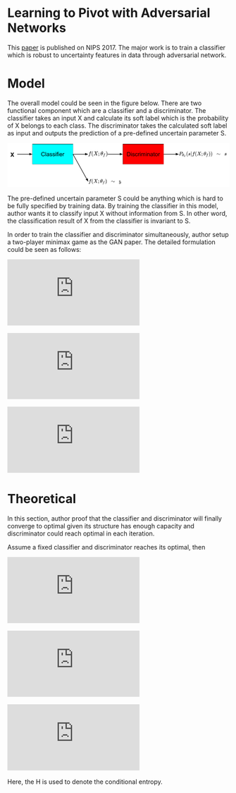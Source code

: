 # Learning to Pivot with Adversarial Networks
This [paper](http://papers.nips.cc/paper/6699-learning-to-pivot-with-adversarial-networks.pdf) is published on NIPS 2017. The major work is to train a classifier which is robust to uncertainty features in data through adversarial network.

# Model
The overall model could be seen in the figure below. There are two functional component which are a classifier and a discriminator. The classifier takes an input X and calculate its soft label which is the probability of X belongs to each class. The discriminator takes the calculated soft label as input and outputs the prediction of a pre-defined uncertain parameter S.

![model](https://github.com/GuanxiongLiu/Paper-Reading/blob/Learning-to-Pivot-with-Adversarial-Networks/model.png)

The pre-defined uncertain parameter S could be anything which is hard to be fully specified by training data. By training the classifier in this model, author wants it to classify input X without information from S. In other word, the classification result of X from the classifier is invariant to S.

In order to train the classifier and discriminator simultaneously, author setup a two-player minimax game as the GAN paper. The detailed formulation could be seen as follows:

![minimax1](https://latex.codecogs.com/gif.latex?%5Chat%7B%5Ctheta%7D_%7Bf%7D%2C%7E%5Chat%7B%5Ctheta%7D_%7Bd%7D%20%3D%20%5Ctext%7Barg%7D%7E%5Cunderset%7B%5Ctheta_%7Bf%7D%7D%7B%5Ctext%7Bmin%7D%7D%7E%5Cunderset%7B%5Ctheta_%7Bd%7D%7D%7B%5Ctext%7Bmax%7D%7D%7E%5Cmathcal%7BL%7D_%7Bf%7D%28X%29%20-%20%5Cmathcal%7BL%7D_%7Bd%7D%28f%28X%3B%5Ctheta_%7Bf%7D%29%29)

![minimax2](https://latex.codecogs.com/gif.latex?%5Cmathcal%7BL%7D_%7Bf%7D%28X%29%20%3D%20%5Cmathbb%7BE%7D_%7BX%7D%5Cmathbb%7BE%7D_%7BY%7D%5B-log%28p_%7B%5Ctheta_%7Bf%7D%7D%28y%7Cx%29%29%5D)

![minimax3](https://latex.codecogs.com/gif.latex?%5Cmathcal%7BL%7D_%7Bd%7D%28f%28X%3B%5Ctheta_%7Bf%7D%29%29%20%3D%20%5Cmathbb%7BE%7D_%7BS%7D%5Cmathbb%7BE%7D_%7Bf%28X%3B%5Ctheta_%7Bf%7D%29%7D%5B-log%28p_%7B%5Ctheta_%7Bd%7D%7D%28s%7Cf%28x%3B%5Ctheta_%7Bf%7D%29%29%29%5D)

# Theoretical
In this section, author proof that the classifier and discriminator will finally converge to optimal given its structure has enough capacity and discriminator could reach optimal in each iteration.

Assume a fixed classifier and discriminator reaches its optimal, then

![proof1](https://latex.codecogs.com/gif.latex?p_%7B%5Ctheta_%7Bd%7D%7D%28s%7Cf%28x%3B%5Ctheta_%7Bf%7D%29%29%20%3D%20f%28s%7Cf%28x%3B%5Ctheta_%7Bf%7D%29%29)

![proof2](https://latex.codecogs.com/gif.latex?%5Cmathcal%7BL%7D_%7Bd%7D%28f%28X%3B%5Ctheta_%7Bf%7D%29%29%20%3D%20-%20%5Cint_%7BS%7D%5Cint_%7Bf%28X%3B%5Ctheta_%7Bf%7D%29%7D%20f%28s%2C%20f%28x%3B%5Ctheta_%7Bf%7D%29%29%20%5Ctimes%20log%28f%28s%7Cf%28x%3B%5Ctheta_%7Bf%7D%29%29%29%20d_%7Bs%7Dd_%7Bf%28x%3B%5Ctheta_%7Bf%7D%29%7D)

![proof3](https://latex.codecogs.com/gif.latex?%3D%20H%28S%7Cf%28X%3B%5Ctheta_%7Bf%7D%29%29)

Here, the H is used to denote the conditional entropy.
